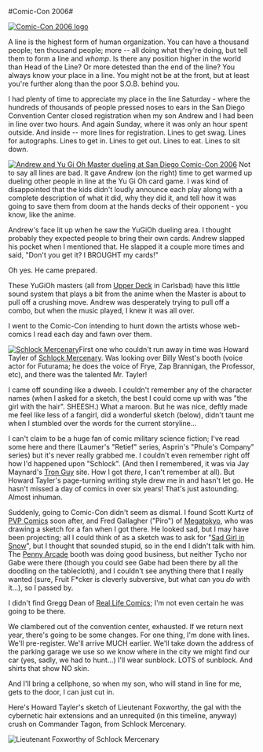 #Comic-Con 2006#

[![Comic-Con 2006 logo](http://westkarana.com/wp-content/uploads/2006/07/comiccon.gif)](http://www.comic-con.org/ "Comic-Con 2006 logo")

A line is the highest form of human organization. You can have a thousand people; ten thousand people; more -- all doing what they're doing, but tell them to form a line and *whomp*. Is there any position higher in the world than Head of the Line? Or more detested than the end of the line? You always know your place in a line. You might not be at the front, but at least you're further along than the poor S.O.B. behind you.

I had plenty of time to appreciate my place in the line Saturday - where the hundreds of thousands of people pressed noses to ears in the San Diego Convention Center closed registration when my son Andrew and I had been in line over two hours. And again Sunday, where it was only an hour spent outside. And inside -- more lines for registration. Lines to get swag. Lines for autographs. Lines to get in. Lines to get out. Lines to eat. Lines to sit down.

[![Andrew and Yu Gi Oh Master dueling at San Diego Comic-Con 2006](http://westkarana.com/wp-content/uploads/2006/07/yugioh.jpg)](http://westkarana.com/wp-content/uploads/2006/07/yugioh.jpg "Andrew and Yu Gi Oh Master dueling at San Diego Comic-Con 2006") Not to say all lines are bad. It gave Andrew (on the right) time to get warmed up dueling other people in line at the Yu Gi Oh card game. I was kind of disappointed that the kids didn't loudly announce each play along with a complete description of what it did, why they did it, and tell how it was going to save them from doom at the hands decks of their opponent - you know, like the anime.

Andrew's face lit up when he saw the YuGiOh dueling area. I thought probably they expected people to bring their own cards. Andrew slapped his pocket when I mentioned that. He slapped it a couple more times and said, "Don't you get it? I BROUGHT my cards!"

Oh yes. He came prepared.

These YuGiOh masters (all from [Upper Deck](http://www.upperdeck.com/ "Upper Deck card store") in Carlsbad) have this little sound system that plays a bit from the anime when the Master is about to pull off a crushing move. Andrew was desperately trying to pull off a combo, but when the music played, I knew it was all over.

I went to the Comic-Con intending to hunt down the artists whose web-comics I read each day and fawn over them.

[![Schlock Mercenary](http://westkarana.com/wp-content/uploads/2006/07/schlockbook.thumbnail.jpg)](http://westkarana.com/wp-content/uploads/2006/07/schlockbook.jpg "Schlock Mercenary")First one who couldn't run away in time was Howard Tayler of [Schlock Mercenary](http://www.schlockmercenary.com/ "Follow this link! You'll be glad you did."). Was looking over Billy West's booth (voice actor for Futurama; he does the voice of Frye, Zap Brannigan, the Professor, etc), and there was the talented Mr. Tayler!

I came off sounding like a dweeb. I couldn't remember any of the character names (when I asked for a sketch, the best I could come up with was "the girl with the hair". SHEESH.) What a maroon. But he was nice, deftly made me feel like less of a fangirl, did a wonderful sketch (below), didn't taunt me when I stumbled over the words for the current storyline...

I can't claim to be a huge fan of comic military science fiction; I've read some here and there (Laumer's "Retief" series, Asprin's "Phule's Company" series) but it's never really grabbed me. I couldn't even remember right off how I'd happened upon "Schlock". (And then I remembered, it was via Jay Maynard's [Tron Guy](http://www.tronguy.net/ "Jay Maynard's is... the Tron Guy") site. How I got *there*, I can't remember at all). But Howard Tayler's page-turning writing style drew me in and hasn't let go. He hasn't missed a day of comics in over six years! That's just astounding. Almost inhuman.

Suddenly, going to Comic-Con didn't seem as dismal. I found Scott Kurtz of [PVP Comics](http://www.pvponline.com/ "PVP Online") soon after, and Fred Gallagher ("Piro") of [Megatokyo](http://www.megatokyo.com/ "Megatokyo - We Understand J00"), who was drawing a sketch for a fan when I got there. He looked sad, but I may have been projecting; all I could think of as a sketch was to ask for "[Sad Girl in Snow](http://www.fredart.com/fredart/artpage.php3?fn=90&ft=sk "Sad Girl in Snow")", but I thought that sounded stupid, so in the end I didn't talk with him. The [Penny Arcade](http://www.penny-arcade.com/ "Penny Arcade") booth was doing good business, but neither Tycho nor Gabe were there (though you could see Gabe had been there by all the doodling on the tablecloth), and I couldn't see anything there that I really wanted (sure, Fruit F*cker is cleverly subversive, but what can you *do* with it...), so I passed by.

I didn't find Gregg Dean of [Real Life Comics](http://www.reallifecomics.com/ "Real Life Comics"); I'm not even certain he was going to be there.

We clambered out of the convention center, exhausted. If we return next year, there's going to be some changes. For one thing, I'm done with lines. We'll pre-register. We'll arrive MUCH earlier. We'll take down the address of the parking garage we use so we know where in the city we might find our car (yes, sadly, we had to hunt...) I'll wear sunblock. LOTS of sunblock. And shirts that show NO skin.

And I'll bring a cellphone, so when my son, who will stand in line for me, gets to the door, I can just cut in.

Here's Howard Tayler's sketch of Lieutenant Foxworthy, the gal with the cybernetic hair extensions and an unrequited (in this timeline, anyway) crush on Commander Tagon, from Schlock Mercenary.

![Lieutenant Foxworthy of Schlock Mercenary](http://westkarana.com/wp-content/uploads/2006/07/schlock.jpg)
